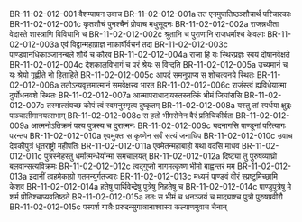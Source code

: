 BR-11-02-012-001  वैशम्पायन उवाच
BR-11-02-012-001a तत एनमुपातिष्ठञ्शौचार्थं परिचारकाः
BR-11-02-012-001c कृतशौचं पुनश्चैनं प्रोवाच मधुसूदनः
BR-11-02-012-002a राजन्नधीता वेदास्ते शास्त्राणि विविधानि च
BR-11-02-012-002c श्रुतानि च पुराणानि राजधर्माश्च केवलाः
BR-11-02-012-003a एवं विद्वान्महाप्राज्ञ नाकार्षीर्वचनं तदा
BR-11-02-012-003c पाण्डवानधिकाञ्जानन्बले शौर्ये च कौरव
BR-11-02-012-004a राजा हि यः स्थिरप्रज्ञः स्वयं दोषानवेक्षते
BR-11-02-012-004c देशकालविभागं च परं श्रेयः स विन्दति
BR-11-02-012-005a उच्यमानं च यः श्रेयो गृह्णीते नो हिताहिते
BR-11-02-012-005c आपदं समनुप्राप्य स शोचत्यनये स्थितः
BR-11-02-012-006a ततोऽन्यवृत्तमात्मानं समवेक्षस्व भारत
BR-11-02-012-006c राजंस्त्वं ह्यविधेयात्मा दुर्योधनवशे स्थितः
BR-11-02-012-007a आत्मापराधादायस्तस्तत्किं भीमं जिघांससि
BR-11-02-012-007c तस्मात्संयच्छ कोपं त्वं स्वमनुस्मृत्य दुष्कृतम्
BR-11-02-012-008a यस्तु तां स्पर्धया क्षुद्रः पाञ्चालीमानयत्सभाम्
BR-11-02-012-008c स हतो भीमसेनेन वैरं प्रतिचिकीर्षता
BR-11-02-012-009a आत्मनोऽतिक्रमं पश्य पुत्रस्य च दुरात्मनः
BR-11-02-012-009c यदनागसि पाण्डूनां परित्यागः परन्तप
BR-11-02-012-010a एवमुक्तः स कृष्णेन सर्वं सत्यं जनाधिप
BR-11-02-012-010c उवाच देवकीपुत्रं धृतराष्ट्रो महीपतिः
BR-11-02-012-011a एवमेतन्महाबाहो यथा वदसि माधव
BR-11-02-012-011c पुत्रस्नेहस्तु धर्मात्मन्धैर्यान्मां समचालयत्
BR-11-02-012-012a दिष्ट्या तु पुरुषव्याघ्रो बलवान्सत्यविक्रमः
BR-11-02-012-012c त्वद्गुप्तो नागमत्कृष्ण भीमो बाह्वन्तरं मम
BR-11-02-012-013a इदानीं त्वहमेकाग्रो गतमन्युर्गतज्वरः
BR-11-02-012-013c मध्यमं पाण्डवं वीरं स्प्रष्टुमिच्छामि केशव
BR-11-02-012-014a हतेषु पार्थिवेन्द्रेषु पुत्रेषु निहतेषु च
BR-11-02-012-014c पाण्डुपुत्रेषु मे शर्म प्रीतिश्चाप्यवतिष्ठते
BR-11-02-012-015a ततः स भीमं च धनञ्जयं च माद्र्याश्च पुत्रौ पुरुषप्रवीरौ
BR-11-02-012-015c पस्पर्श गात्रैः प्ररुदन्सुगात्रानाश्वास्य कल्याणमुवाच चैनान्
